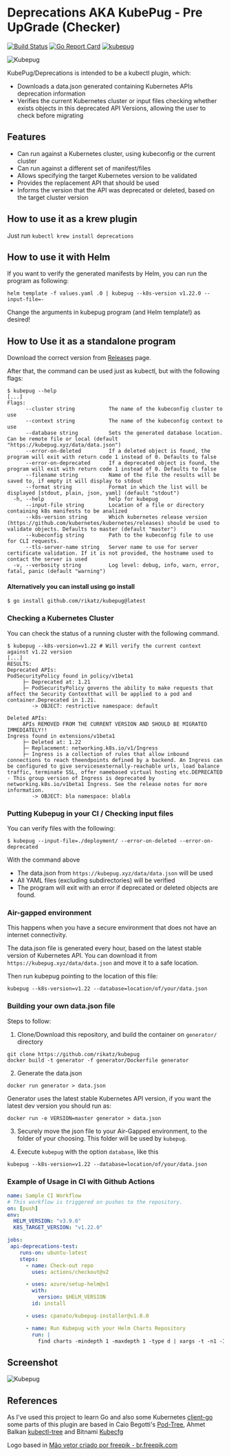 # Deprecations  AKA KubePug - Pre UpGrade (Checker)
[![Build Status](https://github.com/rikatz/kubepug/actions/workflows/build.yml/badge.svg)](https://github.com/rikatz/kubepug/actions/workflows/build.yml)
[![Go Report Card](https://goreportcard.com/badge/github.com/rikatz/kubepug)](https://goreportcard.com/report/github.com/rikatz/kubepug)
[![kubepug](https://snapcraft.io/kubepug/badge.svg)](https://snapcraft.io/kubepug)


![Kubepug](assets/kubepug.png)

KubePug/Deprecations is intended to be a kubectl plugin, which:

* Downloads a data.json generated containing Kubernetes APIs deprecation information
* Verifies the current Kubernetes cluster or input files checking whether exists objects in this deprecated API Versions, allowing the user to check before migrating

## Features
* Can run against a Kubernetes cluster, using kubeconfig or the current cluster
* Can run against a different set of manifest/files
* Allows specifying the target Kubernetes version to be validated
* Provides the replacement API that should be used
* Informs the version that the API was deprecated or deleted, based on the target cluster version

## How to use it as a krew plugin

Just run `kubectl krew install deprecations`

## How to use it with Helm

If you want to verify the generated manifests by Helm, you can run the program as following:

```console
helm template -f values.yaml .0 | kubepug --k8s-version v1.22.0 --input-file=-
```

Change the arguments in kubepug program (and Helm template!) as desired!

## How to Use it as a standalone program

Download the correct version from [Releases](https://github.com/rikatz/kubepug/releases/latest) page.

After that, the command can be used just as kubectl, but with the following flags:

```console
$ kubepug --help
[...]
Flags:
      --cluster string           The name of the kubeconfig cluster to use
      --context string           The name of the kubeconfig context to use
      --database string          Sets the generated database location. Can be remote file or local (default "https://kubepug.xyz/data/data.json")
      --error-on-deleted         If a deleted object is found, the program will exit with return code 1 instead of 0. Defaults to false
      --error-on-deprecated      If a deprecated object is found, the program will exit with return code 1 instead of 0. Defaults to false
      --filename string          Name of the file the results will be saved to, if empty it will display to stdout
      --format string            Format in which the list will be displayed [stdout, plain, json, yaml] (default "stdout")
  -h, --help                     help for kubepug
      --input-file string        Location of a file or directory containing k8s manifests to be analized
      --k8s-version string       Which kubernetes release version (https://github.com/kubernetes/kubernetes/releases) should be used to validate objects. Defaults to master (default "master")
      --kubeconfig string        Path to the kubeconfig file to use for CLI requests.
      --tls-server-name string   Server name to use for server certificate validation. If it is not provided, the hostname used to contact the server is used
  -v, --verbosity string         Log level: debug, info, warn, error, fatal, panic (default "warning")
```

#### Alternatively you can install using go install
```
$ go install github.com/rikatz/kubepug@latest
```

### Checking a Kubernetes Cluster

You can check the status of a running cluster with the following command.

```console
$ kubepug --k8s-version=v1.22 # Will verify the current context against v1.22 version
[...]
RESULTS:
Deprecated APIs:
PodSecurityPolicy found in policy/v1beta1
	 ├─ Deprecated at: 1.21
	 ├─ PodSecurityPolicy governs the ability to make requests that affect the Security Contextthat will be applied to a pod and container.Deprecated in 1.21.
		-> OBJECT: restrictive namespace: default

Deleted APIs:
	 APIs REMOVED FROM THE CURRENT VERSION AND SHOULD BE MIGRATED IMMEDIATELY!!
Ingress found in extensions/v1beta1
	 ├─ Deleted at: 1.22
	 ├─ Replacement: networking.k8s.io/v1/Ingress
	 ├─ Ingress is a collection of rules that allow inbound connections to reach theendpoints defined by a backend. An Ingress can be configured to give servicesexternally-reachable urls, load balance traffic, terminate SSL, offer namebased virtual hosting etc.DEPRECATED - This group version of Ingress is deprecated by networking.k8s.io/v1beta1 Ingress. See the release notes for more information.
		-> OBJECT: bla namespace: blabla
```

### Putting Kubepug in your CI / Checking input files

You can verify files with the following:

```console
$ kubepug --input-file=./deployment/ --error-on-deleted --error-on-deprecated
```

With the command above
* The data.json from `https://kubepug.xyz/data/data.json` will be used
* All YAML files (excluding subdirectories) will be verified
* The program will exit with an error if deprecated or deleted objects are found.

### Air-gapped environment

This happens when you have a secure environment that does not have an internet connectivity.

The data.json file is generated every hour, based on the latest stable version of Kubernetes API. 
You can download it from `https://kubepug.xyz/data/data.json` and move it to a safe location.

Then run kubepug pointing to the location of this file:

```console
kubepug --k8s-version=v1.22 --database=location/of/your/data.json
```

### Building your own data.json file

Steps to follow:

1. Clone/Download this repository, and build the container on `generator/` directory

```console
git clone https://github.com/rikatz/kubepug
docker build -t generator -f generator/Dockerfile generator
```

2. Generate the data.json
```console
docker run generator > data.json
```

Generator uses the latest stable Kubernetes API version, if you want the latest dev version you should run as:
```
docker run -e VERSION=master generator > data.json
```

3. Securely move the json file to your Air-Gapped environment, to the folder of your choosing. This folder will be used by `kubepug`.

4. Execute `kubepug` with the option `database`, like this

```console
kubepug --k8s-version=v1.22 --database=location/of/your/data.json
```

### Example of Usage in CI with Github Actions

```yaml
name: Sample CI Workflow
# This workflow is triggered on pushes to the repository.
on: [push]
env:
  HELM_VERSION: "v3.9.0"
  K8S_TARGET_VERSION: "v1.22.0"

jobs:
 api-deprecations-test:
    runs-on: ubuntu-latest
    steps:
      - name: Check-out repo
        uses: actions/checkout@v2

      - uses: azure/setup-helm@v1
        with:
          version: $HELM_VERSION
        id: install

      - uses: cpanato/kubepug-installer@v1.0.0

      - name: Run Kubepug with your Helm Charts Repository
        run: |
          find charts -mindepth 1 -maxdepth 1 -type d | xargs -t -n1 -I% /bin/bash -c 'helm template % --api-versions ${K8S_TARGET_VERSION} | kubepug --error-on-deprecated --error-on-deleted --k8s-version ${K8S_TARGET_VERSION} --input-file /dev/stdin'
```

## Screenshot

![Kubepug](assets/screenshot.png)

## References

As I've used this project to learn Go and also some Kubernetes [client-go](https://github.com/kubernetes/client-go/) some parts of this plugin are based in Caio Begotti's [Pod-Tree](https://github.com/caiobegotti/Pod-Dive), Ahmet Balkan [kubectl-tree](https://github.com/ahmetb/kubectl-tree) and Bitnami [Kubecfg](https://github.com/bitnami/kubecfg)

Logo based in <a href="https://br.freepik.com/fotos-vetores-gratis/mao">Mão vetor criado por freepik - br.freepik.com</a>
